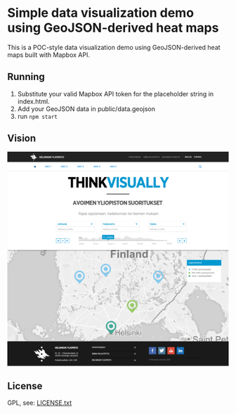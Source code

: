 # Simple data visualization demo using GeoJSON-derived heat maps

This is a POC-style data visualization demo using GeoJSON-derived heat maps built with Mapbox API.

## Running

1. Substitute your valid Mapbox API token for the placeholder string in index.html.
2. Add your GeoJSON data in public/data.geojson
3. run ``npm start ``

## Vision
![Vision](/vision.png "Vision")

## License
GPL, see: [LICENSE.txt](LICENSE.txt)

